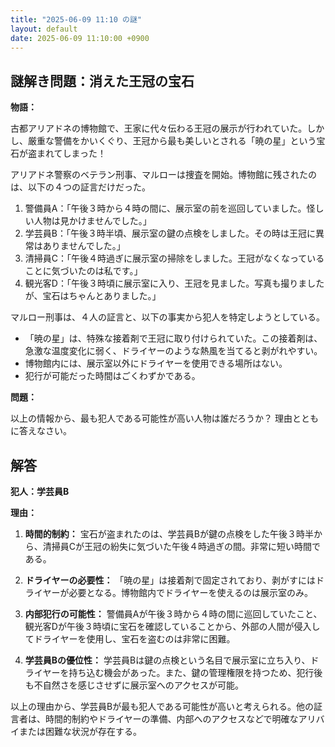 ```yaml
---
title: "2025-06-09 11:10 の謎"
layout: default
date: 2025-06-09 11:10:00 +0900
---
```

## 謎解き問題：消えた王冠の宝石

**物語：**

古都アリアドネの博物館で、王家に代々伝わる王冠の展示が行われていた。しかし、厳重な警備をかいくぐり、王冠から最も美しいとされる「暁の星」という宝石が盗まれてしまった！

アリアドネ警察のベテラン刑事、マルローは捜査を開始。博物館に残されたのは、以下の４つの証言だけだった。

1.  警備員A：「午後３時から４時の間に、展示室の前を巡回していました。怪しい人物は見かけませんでした。」
2.  学芸員B：「午後３時半頃、展示室の鍵の点検をしました。その時は王冠に異常はありませんでした。」
3.  清掃員C：「午後４時過ぎに展示室の掃除をしました。王冠がなくなっていることに気づいたのは私です。」
4.  観光客D：「午後３時頃に展示室に入り、王冠を見ました。写真も撮りましたが、宝石はちゃんとありました。」

マルロー刑事は、４人の証言と、以下の事実から犯人を特定しようとしている。

*   「暁の星」は、特殊な接着剤で王冠に取り付けられていた。この接着剤は、急激な温度変化に弱く、ドライヤーのような熱風を当てると剥がれやすい。
*   博物館内には、展示室以外にドライヤーを使用できる場所はない。
*   犯行が可能だった時間はごくわずかである。

**問題：**

以上の情報から、最も犯人である可能性が高い人物は誰だろうか？
理由とともに答えなさい。

## 解答

**犯人：学芸員B**

**理由：**

1.  **時間的制約：** 宝石が盗まれたのは、学芸員Bが鍵の点検をした午後３時半から、清掃員Cが王冠の紛失に気づいた午後４時過ぎの間。非常に短い時間である。

2.  **ドライヤーの必要性：** 「暁の星」は接着剤で固定されており、剥がすにはドライヤーが必要となる。博物館内でドライヤーを使えるのは展示室のみ。

3.  **内部犯行の可能性：** 警備員Aが午後３時から４時の間に巡回していたこと、観光客Dが午後３時頃に宝石を確認していることから、外部の人間が侵入してドライヤーを使用し、宝石を盗むのは非常に困難。

4.  **学芸員Bの優位性：** 学芸員Bは鍵の点検という名目で展示室に立ち入り、ドライヤーを持ち込む機会があった。また、鍵の管理権限を持つため、犯行後も不自然さを感じさせずに展示室へのアクセスが可能。

以上の理由から、学芸員Bが最も犯人である可能性が高いと考えられる。他の証言者は、時間的制約やドライヤーの準備、内部へのアクセスなどで明確なアリバイまたは困難な状況が存在する。
